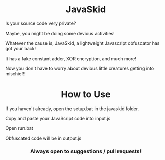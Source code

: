 <h1 align="center">JavaSkid</h1>

Is your source code very private?

Maybe, you might be doing some devious activities!

Whatever the cause is, JavaSkid, a lightweight Javascript obfuscator has got your back!

It has a fake constant adder, XOR encryption, and much more!

Now you don't have to worry about devious little creatures getting into mischief!


<h1 align="center">How to Use</h1>

If you haven't already, open the setup.bat in the javaskid folder.

Copy and paste your JavaScript code into input.js

Open run.bat

Obfuscated code will be in output.js


<h3 align="center">Always open to suggestions / pull requests!</h3>
